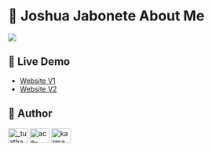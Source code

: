 # 📖 Joshua Jabonete About Me

<img src="assets/img/banner.gif">

## 🚀 Live Demo
- [Website V1](https://joshuajaboneteportfolio.vercel.app/)
- [Website V2](https://joshuajaboneteaboutme.vercel.app/)

## 👤 Author
<p align="left">
<a href="https://twitter.com/joshuajabonete_" target="blank"><img align="center" src="https://raw.githubusercontent.com/rahuldkjain/github-profile-readme-generator/master/src/images/icons/Social/twitter.svg" alt="_tuatha" height="30" width="40" /></a>
<a href="https://www.youtube.com/@kiyoshiotaza" target="blank"><img align="center" src="https://raw.githubusercontent.com/rahuldkjain/github-profile-readme-generator/master/src/images/icons/Social/youtube.svg" alt="ace-gabriel-p-pasiliao-74594b250" height="30" width="40" /></a>
<a href="https://www.facebook.com/joshjabonete" target="blank"><img align="center" src="https://raw.githubusercontent.com/rahuldkjain/github-profile-readme-generator/master/src/images/icons/Social/facebook.svg" alt="karma.053" height="30" width="40" /></a>
</p>
